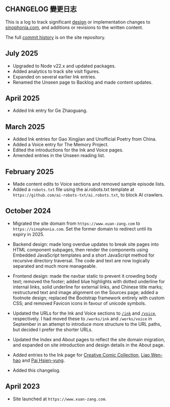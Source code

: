 <article>
<h1>CHANGELOG&nbsp;<span class="chinese-heading">變更日志</span></h1>

This is a log to track significant <a href="/about#design" class="internal-url">design</a> or implementation changes to <a href="/" class="internal-url">sinophonia.com</a>, and additions or revisions to the written content.

The full <a href="https://github.com/essteer/sinophonia" class="external-url">commit history</a> is on the site repository.

## July 2025

- Upgraded to Node v22.x and updated packages.
- Added analytics to track site visit figures.
- Expanded on several earlier Ink entries.
- Renamed the Unseen page to Backlog and made content updates.

## April 2025

- Added Ink entry for Ge Zhaoguang.

## March 2025

- Added Ink entries for Gao Xingjian and Unofficial Poetry from China.
- Added a Voice entry for The Memory Project.
- Edited the introductions for the Ink and Voice pages.
- Amended entries in the Unseen reading list. 

## February 2025

- Made content edits to Voice sections and removed sample episode lists.
- Added a `robots.txt` file using the ai.robots.txt template at `https://github.com/ai-robots-txt/ai.robots.txt`, to block AI crawlers.

## October 2024

- Migrated the site domain from `https://www.xuan-zang.com` to `https://sinophonia.com`. Set the former domain to redirect until its expiry in 2025.

- Backend design: made long overdue updates to break site pages into HTML component subpages, then render the components using Embedded JavaScript templates and a short JavaScript method for recursive directory traversal. The code and text are now logically separated and much more manageable.

- Frontend design: made the navbar static to prevent it crowding body text; removed the footer; added blue highlights with dotted underline for internal links, solid underline for external links, and Chinese title marks; restructured text and image alignment on the Sources page; added a footnote design; replaced the Bootstrap framework entirely with custom CSS; and removed Favicon icons in favour of unicode symbols.

- Updated the URLs for the Ink and Voice sections to <a href="/ink" class="internal-url">`/ink`</a> and <a href="/voice" class="internal-url">`/voice`</a>, respectively. I had moved these to `/works/ink` and `/works/voice` in September in an attempt to introduce more structure to the URL paths, but decided I prefer the shorter URLs.

- Updated the Index and About pages to reflect the site domain migration, and expanded on site introduction and design details in the About page.

- Added entries to the Ink page for <a href="/ink#CCC" class="internal-url">Creative Comic Collection</a>, <a href="/ink#LiaoWen-hao" class="internal-url">Liao Wen-hao</a> and <a href="/ink#PaiHsien-yung" class="internal-url">Pai Hsien-yung</a>.

- Added this changelog.

## April 2023

- Site launched at `https://www.xuan-zang.com`.
</article>
